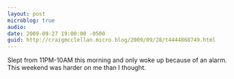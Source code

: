 ```yaml
---
layout: post
microblog: true
audio: 
date: 2009-09-27 19:00:00 -0500
guid: http://craigmcclellan.micro.blog/2009/09/28/t4444868749.html
---
```

Slept from 11PM-10AM this morning and only woke up because of an alarm.  This weekend was harder on me than I thought.
